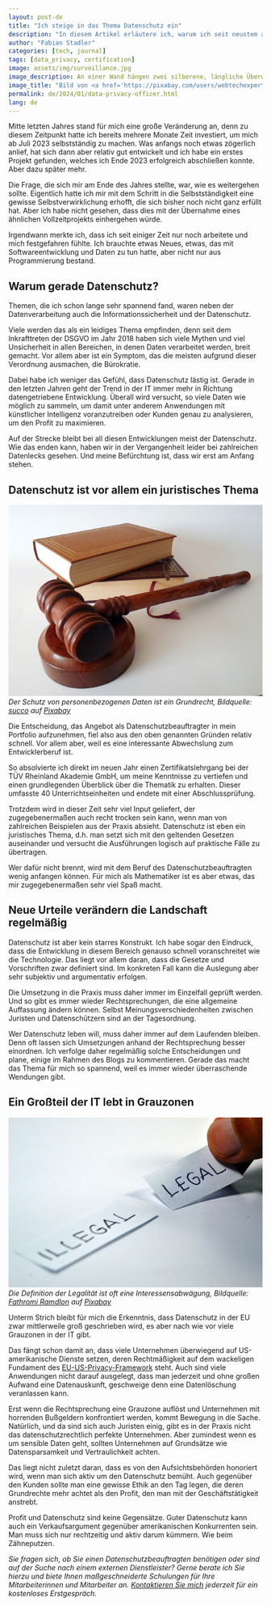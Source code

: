 ```yaml
---
layout: post-de
title: "Ich steige in das Thema Datenschutz ein"
description: "In diesem Artikel erläutere ich, warum ich seit neustem auch als Datenschutzbeauftragter tätig bin und warum ich das Thema wichtig finde."
author: "Fabian Stadler"
categories: [tech, journal]
tags: [data_privacy, certification]
image: assets/img/surveillance.jpg
image_description: An einer Wand hängen zwei silberene, längliche Überwachungskameras, die über Rohre und Kabel mit zwei Stromboxen dahinter verbunden sind. Die erste Kamera ist leicht nach unten rechts geneigt, die zweite Kamera ist etwas höher geneigt, zeigt aber auch nach rechts. Die Wand ist zum größten Teil mit grauem Putz verputzt. Lediglich die Oberkante des Bilds zeigt graue Mauersteine.
image_title: "Bild von <a href='https://pixabay.com/users/webtechexperts-10518280/?utm_source=link-attribution&utm_medium=referral&utm_campaign=image&utm_content=7267551'>Joseph Mucira</a> auf <a href='https://pixabay.com//?utm_source=link-attribution&utm_medium=referral&utm_campaign=image&utm_content=7267551'>Pixabay</a>"
permalink: de/2024/01/data-privacy-officer.html
lang: de
---
```


Mitte letzten Jahres stand für mich eine große Veränderung an, denn zu diesem Zeitpunkt hatte ich bereits mehrere Monate Zeit investiert, um mich ab Juli 2023 selbstständig zu machen. Was anfangs noch etwas zögerlich anlief, hat sich dann aber relativ gut entwickelt und ich habe ein erstes Projekt gefunden, welches ich Ende 2023 erfolgreich abschließen konnte. Aber dazu später mehr.

Die Frage, die sich mir am Ende des Jahres stellte, war, wie es weitergehen sollte. Eigentlich hatte ich mir mit dem Schritt in die Selbstständigkeit eine gewisse Selbstverwirklichung erhofft, die sich bisher noch nicht ganz erfüllt hat. Aber ich habe nicht gesehen, dass dies mit der Übernahme eines ähnlichen Vollzeitprojekts einhergehen würde.

Irgendwann merkte ich, dass ich seit einiger Zeit nur noch arbeitete und mich festgefahren fühlte. Ich brauchte etwas Neues, etwas, das mit Softwareentwicklung und Daten zu tun hatte, aber nicht nur aus Programmierung bestand.

## Warum gerade Datenschutz?

Themen, die ich schon lange sehr spannend fand, waren neben der Datenverarbeitung auch die Informationssicherheit und der Datenschutz.

Viele werden das als ein leidiges Thema empfinden, denn seit dem Inkrafttreten der DSGVO im Jahr 2018 haben sich viele Mythen und viel Unsicherheit in allen Bereichen, in denen Daten verarbeitet werden, breit gemacht. Vor allem aber ist ein Symptom, das die meisten aufgrund dieser Verordnung ausmachen, die Bürokratie.

Dabei habe ich weniger das Gefühl, dass Datenschutz lästig ist. Gerade in den letzten Jahren geht der Trend in der IT immer mehr in Richtung datengetriebene Entwicklung. Überall wird versucht, so viele Daten wie möglich zu sammeln, um damit unter anderem Anwendungen mit künstlicher Intelligenz voranzutreiben oder Kunden genau zu analysieren, um den Profit zu maximieren.

Auf der Strecke bleibt bei all diesen Entwicklungen meist der Datenschutz. Wie das enden kann, haben wir in der Vergangenheit leider bei zahlreichen Datenlecks gesehen. Und meine Befürchtung ist, dass wir erst am Anfang stehen.

## Datenschutz ist vor allem ein juristisches Thema

![Ein Richterhammer liegt auf einem Resonanzblock. Beide bestehen aus dunkelbraunem Holz, vermutlich Eiche. Dahinter liegt ein Stapel aus zwei Büchern. Das obere Buch ist in einem hellbraunen und das untere in einem etwas dunkleren Ledereinband gebunden. Aus dem unteren Buch hängt ein Stofflesezeichen heraus. Alle Dinge liegen auf weißem Hintergrund.](/assets/img/hammer-719066_640.jpg)
_Der Schutz von personenbezogenen Daten ist ein Grundrecht, Bildquelle: [succo](https://pixabay.com/users/succo-96729/?utm_source=link-attribution&utm_medium=referral&utm_campaign=image&utm_content=719066) auf [Pixabay](https://pixabay.com//?utm_source=link-attribution&utm_medium=referral&utm_campaign=image&utm_content=719066)_

Die Entscheidung, das Angebot als Datenschutzbeauftragter in mein Portfolio aufzunehmen, fiel also aus den oben genannten Gründen relativ schnell. Vor allem aber, weil es eine interessante Abwechslung zum Entwicklerberuf ist.

So absolvierte ich direkt im neuen Jahr einen Zertifikatslehrgang bei der TÜV Rheinland Akademie GmbH, um meine Kenntnisse zu vertiefen und einen grundlegenden Überblick über die Thematik zu erhalten. Dieser umfasste 40 Unterrichtseinheiten und endete mit einer Abschlussprüfung.

Trotzdem wird in dieser Zeit sehr viel Input geliefert, der zugegebenermaßen auch recht trocken sein kann, wenn man von zahlreichen Beispielen aus der Praxis absieht. Datenschutz ist eben ein juristisches Thema, d.h. man setzt sich mit den geltenden Gesetzen auseinander und versucht die Ausführungen logisch auf praktische Fälle zu übertragen.

Wer dafür nicht brennt, wird mit dem Beruf des Datenschutzbeauftragten wenig anfangen können. Für mich als Mathematiker ist es aber etwas, das mir zugegebenermaßen sehr viel Spaß macht.

## Neue Urteile verändern die Landschaft regelmäßig

Datenschutz ist aber kein starres Konstrukt. Ich habe sogar den Eindruck, dass die Entwicklung in diesem Bereich genauso schnell voranschreitet wie die Technologie. Das liegt vor allem daran, dass die Gesetze und Vorschriften zwar definiert sind. Im konkreten Fall kann die Auslegung aber sehr subjektiv und argumentativ erfolgen.

Die Umsetzung in die Praxis muss daher immer im Einzelfall geprüft werden. Und so gibt es immer wieder Rechtsprechungen, die eine allgemeine Auffassung ändern können. Selbst Meinungsverschiedenheiten zwischen Juristen und Datenschützern sind an der Tagesordnung.

Wer Datenschutz leben will, muss daher immer auf dem Laufenden bleiben. Denn oft lassen sich Umsetzungen anhand der Rechtsprechung besser einordnen. Ich verfolge daher regelmäßig solche Entscheidungen und plane, einige im Rahmen des Blogs zu kommentieren. Gerade das macht das Thema für mich so spannend, weil es immer wieder überraschende Wendungen gibt.

## Ein Großteil der IT lebt in Grauzonen

![Auf dem Bild ist zu erkennen, wie ein kleiner Papierstreifen mit dem Wort illegal in Großbuchstaben geschrieben auf einem weißen Tisch liegt. Rechts daneben legt gerade jemand einen weiteren Streifen mit dem Wort legal.](/assets/img/legal-1143114_640.jpg)
_Die Definition der Legalität ist oft eine Interessensabwägung, Bildquelle: [Fathromi Ramdlon](https://pixabay.com/users/ramdlon-710044/?utm_source=link-attribution&utm_medium=referral&utm_campaign=image&utm_content=1143114) auf [Pixabay](https://pixabay.com//?utm_source=link-attribution&utm_medium=referral&utm_campaign=image&utm_content=1143114)_

Unterm Strich bleibt für mich die Erkenntnis, dass Datenschutz in der EU zwar mittlerweile groß geschrieben wird, es aber nach wie vor viele Grauzonen in der IT gibt.

Das fängt schon damit an, dass viele Unternehmen überwiegend auf US-amerikanische Dienste setzen, deren Rechtmäßigkeit auf dem wackeligen Fundament des [EU-US-Privacy-Framework](https://de.wikipedia.org/wiki/EU-US_Data_Privacy_Framework) steht. Auch sind viele Anwendungen nicht darauf ausgelegt, dass man jederzeit und ohne großen Aufwand eine Datenauskunft, geschweige denn eine Datenlöschung veranlassen kann.

Erst wenn die Rechtsprechung eine Grauzone auflöst und Unternehmen mit horrenden Bußgeldern konfrontiert werden, kommt Bewegung in die Sache. Natürlich, und da sind sich auch Juristen einig, gibt es in der Praxis nicht das datenschutzrechtlich perfekte Unternehmen. Aber zumindest wenn es um sensible Daten geht, sollten Unternehmen auf Grundsätze wie Datensparsamkeit und Vertraulichkeit achten.

Das liegt nicht zuletzt daran, dass es von den Aufsichtsbehörden honoriert wird, wenn man sich aktiv um den Datenschutz bemüht. Auch gegenüber den Kunden sollte man eine gewisse Ethik an den Tag legen, die deren Grundrechte mehr achtet als den Profit, den man mit der Geschäftstätigkeit anstrebt.

Profit und Datenschutz sind keine Gegensätze. Guter Datenschutz kann auch ein Verkaufsargument gegenüber amerikanischen Konkurrenten sein. Man muss sich nur rechtzeitig und aktiv darum kümmern. Wie beim Zähneputzen.

_Sie fragen sich, ob Sie einen Datenschutzbeauftragten benötigen oder sind auf der Suche nach einem externen Dienstleister? Gerne berate ich Sie hierzu und biete Ihnen maßgeschneiderte Schulungen für Ihre Mitarbeiterinnen und Mitarbeiter an. [Kontaktieren Sie mich](mailto:mail@fabianstadler.com) jederzeit für ein kostenloses Erstgespräch._

